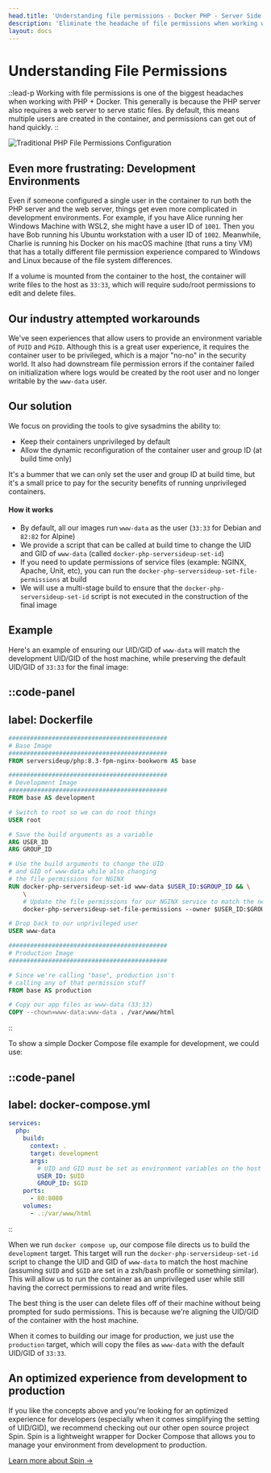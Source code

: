 ```yaml
---
head.title: 'Understanding file permissions - Docker PHP - Server Side Up'
description: 'Eliminate the headache of file permissions when working with PHP + Docker.'
layout: docs
---
```


# Understanding File Permissions
::lead-p
Working with file permissions is one of the biggest headaches when working with PHP + Docker. This generally is because the PHP server also requires a web server to serve static files. By default, this means multiple users are created in the container, and permissions can get out of hand quickly.
::

![Traditional PHP File Permissions Configuration](/images/docs/permissions-privileged.png)

## Even more frustrating: Development Environments
Even if someone configured a single user in the container to run both the PHP server and the web server, things get even more complicated in development environments. For example, if you have Alice running her Windows Machine with WSL2, she might have a user ID of `1001`. Then you have Bob running his Ubuntu workstation with a user ID of `1002`. Meanwhile, Charlie is running his Docker on his macOS machine (that runs a tiny VM) that has a totally different file permission experience compared to Windows and Linux because of the file system differences.

If a volume is mounted from the container to the host, the container will write files to the host as `33:33`, which will require sudo/root permissions to edit and delete files.

## Our industry attempted workarounds
We've seen experiences that allow users to provide an environment variable of `PUID` and `PGID`. Although this is a great user experience, it requires the container user to be privileged, which is a major "no-no" in the security world. It also had downstream file permission errors if the container failed on initialization where logs would be created by the root user and no longer writable by the `www-data` user.

## Our solution
We focus on providing the tools to give sysadmins the ability to:
- Keep their containers unprivileged by default
- Allow the dynamic reconfiguration of the container user and group ID (at build time only)

It's a bummer that we can only set the user and group ID at build time, but it's a small price to pay for the security benefits of running unprivileged containers.

#### How it works
- By default, all our images run `www-data` as the user (`33:33` for Debian and `82:82` for Alpine)
- We provide a script that can be called at build time to change the UID and GID of `www-data` (called `docker-php-serversideup-set-id`)
- If you need to update permissions of service files (example: NGINX, Apache, Unit, etc), you can run the `docker-php-serversideup-set-file-permissions` at build
- We will use a multi-stage build to ensure that the `docker-php-serversideup-set-id` script is not executed in the construction of the final image

## Example
Here's an example of ensuring our UID/GID of `www-data` will match the development UID/GID of the host machine, while preserving the default UID/GID of `33:33` for the final image:

::code-panel
---
label: Dockerfile
---
```dockerfile
############################################
# Base Image
############################################
FROM serversideup/php:8.3-fpm-nginx-bookworm AS base

############################################
# Development Image
############################################
FROM base AS development

# Switch to root so we can do root things
USER root

# Save the build arguments as a variable
ARG USER_ID
ARG GROUP_ID

# Use the build arguments to change the UID 
# and GID of www-data while also changing 
# the file permissions for NGINX
RUN docker-php-serversideup-set-id www-data $USER_ID:$GROUP_ID && \
    \
    # Update the file permissions for our NGINX service to match the new UID/GID
    docker-php-serversideup-set-file-permissions --owner $USER_ID:$GROUP_ID --service nginx

# Drop back to our unprivileged user
USER www-data

############################################
# Production Image
############################################

# Since we're calling "base", production isn't
# calling any of that permission stuff
FROM base AS production

# Copy our app files as www-data (33:33)
COPY --chown=www-data:www-data . /var/www/html
```
::

To show a simple Docker Compose file example for development, we could use:

::code-panel
---
label: docker-compose.yml
---
```yaml
services:
  php:
    build:
      context: .
      target: development
      args:
        # UID and GID must be set as environment variables on the host machine
        USER_ID: $UID
        GROUP_ID: $GID
    ports:
      - 80:8080
    volumes:
      - .:/var/www/html
```
::

When we run `docker compose up`, our compose file directs us to build the `development` target. This target will run the `docker-php-serversideup-set-id` script to change the UID and GID of `www-data` to match the host machine (assuming `$UID` and `$GID` are set in a zsh/bash profile or something similar). This will allow us to run the container as an unprivileged user while still having the correct permissions to read and write files.

The best thing is the user can delete files off of their machine without being prompted for sudo permissions. This is because we're aligning the UID/GID of the container with the host machine.

When it comes to building our image for production, we just use the `production` target, which will copy the files as `www-data` with the default UID/GID of `33:33`.

## An optimized experience from development to production
If you like the concepts above and you're looking for an optimized experience for developers (especially when it comes simplifying the setting of UID/GID), we recommend checking out our other open source project Spin. Spin is a lightweight wrapper for Docker Compose that allows you to manage your environment from development to production.

[Learn more about Spin →](https://serversideup.net/open-source/spin/)